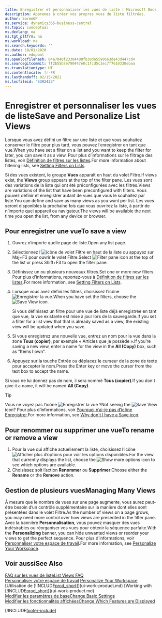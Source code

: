 ```yaml
---
title: Enregistrer et personnaliser les vues de liste | Microsoft Docs
description: Apprenez à créer vos propres vues de liste filtrées.
author: SorenGP
ms.service: dynamics365-business-central
ms.topic: conceptual
ms.devlang: na
ms.tgt_pltfrm: na
ms.workload: na
ms.search.keywords: ''
ms.date: 10/01/2020
ms.author: edupont
ms.openlocfilehash: 04a7040f23304408fb30d65590663de43d447cd4
ms.sourcegitcommit: ff2b55b7e790447e0c1fcd5c2ec7f7610338ebaa
ms.translationtype: HT
ms.contentlocale: fr-FR
ms.lasthandoff: 02/15/2021
ms.locfileid: "5392423"
---
```

# <a name="save-and-personalize-list-views"></a><span data-ttu-id="f3621-103">Enregistrer et personnaliser les vues de liste</span><span class="sxs-lookup"><span data-stu-id="f3621-103">Save and Personalize List Views</span></span>
<span data-ttu-id="f3621-104">Lorsque vous avez défini un filtre sur une liste et que vous souhaitez conserver le filtre pour plus tard, vous pouvez l’enregistrer en tant que vue.</span><span class="sxs-lookup"><span data-stu-id="f3621-104">When you have set a filter on a list and you want to keep the filter for later, you can save it as a view.</span></span> <span data-ttu-id="f3621-105">Pour plus d’informations sur le filtrage des listes, voir [Définition de filtres sur les listes](ui-enter-criteria-filters.md#setting-filters-on-lists).</span><span class="sxs-lookup"><span data-stu-id="f3621-105">For more information about filtering lists, see [Setting Filters on Lists](ui-enter-criteria-filters.md#setting-filters-on-lists).</span></span>

<span data-ttu-id="f3621-106">Si des vues existent, le groupe **Vues** apparaît en haut du volet Filtre.</span><span class="sxs-lookup"><span data-stu-id="f3621-106">If views exist, the **Views** group appears at the top of the filter pane.</span></span> <span data-ttu-id="f3621-107">Les vues sont des variations de la liste qui ont été préconfigurées avec les filtres.</span><span class="sxs-lookup"><span data-stu-id="f3621-107">Views are variations of the list that have been preconfigured with filters.</span></span> <span data-ttu-id="f3621-108">Vous pouvez définir et enregistrer autant de vues que vous le souhaitez par liste.</span><span class="sxs-lookup"><span data-stu-id="f3621-108">You can define and save as many views as you want per list.</span></span> <span data-ttu-id="f3621-109">Les vues seront disponibles la prochaine fois que vous ouvrirez la liste, à partir de n’importe quel appareil ou navigateur.</span><span class="sxs-lookup"><span data-stu-id="f3621-109">The views will be available the next time you open the list, from any device or browser.</span></span>

## <a name="to-save-a-view"></a><span data-ttu-id="f3621-110">Pour enregistrer une vue</span><span class="sxs-lookup"><span data-stu-id="f3621-110">To save a view</span></span>
1. <span data-ttu-id="f3621-111">Ouvrez n’importe quelle page de liste.</span><span class="sxs-lookup"><span data-stu-id="f3621-111">Open any list page.</span></span>
2. <span data-ttu-id="f3621-112">Sélectionnez l’![icône de volet Filtre](media/open-filter-pane-icon.png "Icône de volet Filtre") en haut de la liste ou appuyez sur Maj+F3 pour ouvrir le volet Filtre.</span><span class="sxs-lookup"><span data-stu-id="f3621-112">Select ![Filter pane icon](media/open-filter-pane-icon.png "Filter pane icon") at the top of the list or press Shift+F3 to open the filter pane.</span></span>
3. <span data-ttu-id="f3621-113">Définissez un ou plusieurs nouveaux filtres.</span><span class="sxs-lookup"><span data-stu-id="f3621-113">Set one or more new filters.</span></span> <span data-ttu-id="f3621-114">Pour plus d’informations, reportez-vous à [Définition de filtres sur les listes](ui-enter-criteria-filters.md#setting-filters-on-lists).</span><span class="sxs-lookup"><span data-stu-id="f3621-114">For more information, see [Setting Filters on Lists](ui-enter-criteria-filters.md#setting-filters-on-lists).</span></span>
4. <span data-ttu-id="f3621-115">Lorsque vous avez défini les filtres, choisissez l’icône ![Enregistrer la vue](media/save_view_icon.png "Enregistrer la vue").</span><span class="sxs-lookup"><span data-stu-id="f3621-115">When you have set the filters, choose the ![Save View](media/save_view_icon.png "Save View") icon.</span></span>

    <span data-ttu-id="f3621-116">Si vous définissez un filtre pour une vue de liste déjà enregistrée en tant que vue, la vue existante est mise à jour lors de la sauvegarde.</span><span class="sxs-lookup"><span data-stu-id="f3621-116">If you set a filter for a list view that that is already saved as a view, the existing view will be updated when you save.</span></span>
5. <span data-ttu-id="f3621-117">Si vous enregistrez une nouvelle vue, entrez un nom pour la vue dans la zone **Tous (copier)**, par exemple « Articles que je possède ».</span><span class="sxs-lookup"><span data-stu-id="f3621-117">If you're saving a new view, enter a name for the view in the **All (Copy)** box, such as "Items I own".</span></span>
6. <span data-ttu-id="f3621-118">Appuyez sur la touche Entrée ou déplacez le curseur de la zone de texte pour accepter le nom.</span><span class="sxs-lookup"><span data-stu-id="f3621-118">Press the Enter key or move the cursor from the text box to accept the name.</span></span>

<span data-ttu-id="f3621-119">Si vous ne lui donnez pas de nom, il sera nommé **Tous (copier)**.</span><span class="sxs-lookup"><span data-stu-id="f3621-119">If you don't give it a name, it will be named **All (Copy)**.</span></span>

> [!TIP]
> <span data-ttu-id="f3621-120">Vous ne voyez pas l’icône ![Enregistrer la vue](media/save_view_icon.png "Enregistrer la vue") ?</span><span class="sxs-lookup"><span data-stu-id="f3621-120">Not seeing the ![Save View](media/save_view_icon.png "Save View") icon?</span></span> <span data-ttu-id="f3621-121">Pour plus d’informations, voir [Pourquoi n’ai-je pas d’icône Enregistrer](ui-views-faq.md#save).</span><span class="sxs-lookup"><span data-stu-id="f3621-121">For more information, see [Why don't I have a Save icon](ui-views-faq.md#save).</span></span>

## <a name="to-rename-or-remove-a-view"></a><span data-ttu-id="f3621-122">Pour renommer ou supprimer une vue</span><span class="sxs-lookup"><span data-stu-id="f3621-122">To rename or remove a view</span></span>
1. <span data-ttu-id="f3621-123">Pour la vue qui affiche actuellement la liste, choisissez l’icône ![Afficher plus d’options](media/show-more-options-icon.png "Afficher plus d’options") pour voir les options disponibles.</span><span class="sxs-lookup"><span data-stu-id="f3621-123">For the view that currently displays the list, choose the ![Show more options](media/show-more-options-icon.png "Show more options") icon to see which options are available.</span></span>
2. <span data-ttu-id="f3621-124">Choisissez soit l’action **Renommer** ou **Supprimer**.</span><span class="sxs-lookup"><span data-stu-id="f3621-124">Choose either the **Rename** or the **Remove** action.</span></span>

## <a name="managing-many-views"></a><span data-ttu-id="f3621-125">Gestion de plusieurs vues</span><span class="sxs-lookup"><span data-stu-id="f3621-125">Managing Many Views</span></span>
<span data-ttu-id="f3621-126">À mesure que le nombre de vues sur une page augmente, vous aurez peut-être besoin d’un contrôle supplémentaire sur la manière dont elles sont présentées dans le volet Filtre.</span><span class="sxs-lookup"><span data-stu-id="f3621-126">As the number of views on a page grows, you may need more control over how views are presented in the filter pane.</span></span> <span data-ttu-id="f3621-127">Avec la bannière **Personnalisation**, vous pouvez masquer des vues indésirables ou réorganiser vos vues pour obtenir la séquence parfaite.</span><span class="sxs-lookup"><span data-stu-id="f3621-127">With the **Personalizing** banner, you can hide unwanted views or reorder your views to get the perfect sequence.</span></span> <span data-ttu-id="f3621-128">Pour plus d’informations, voir [Personnaliser votre espace de travail](ui-personalization-user.md).</span><span class="sxs-lookup"><span data-stu-id="f3621-128">For more information, see [Personalize Your Workspace](ui-personalization-user.md).</span></span>

## <a name="see-also"></a><span data-ttu-id="f3621-129">Voir aussi</span><span class="sxs-lookup"><span data-stu-id="f3621-129">See Also</span></span>
[<span data-ttu-id="f3621-130">FAQ sur les vues de liste</span><span class="sxs-lookup"><span data-stu-id="f3621-130">List Views FAQ</span></span>](ui-views-faq.md)  
<span data-ttu-id="f3621-131">[Personnaliser votre espace de travail](ui-personalization-user.md)  </span><span class="sxs-lookup"><span data-stu-id="f3621-131">[Personalize Your Workspace](ui-personalization-user.md)  </span></span>  
<span data-ttu-id="f3621-132">[Utilisation de [!INCLUDE[prod_short](includes/prod_short.md)]](ui-work-product.md)  </span><span class="sxs-lookup"><span data-stu-id="f3621-132">[Working with [!INCLUDE[prod_short](includes/prod_short.md)]](ui-work-product.md)  </span></span>  
[<span data-ttu-id="f3621-133">Modifier les paramètres de base</span><span class="sxs-lookup"><span data-stu-id="f3621-133">Change Basic Settings</span></span>](ui-change-basic-settings.md)  
[<span data-ttu-id="f3621-134">Modifier les fonctionnalités affichées</span><span class="sxs-lookup"><span data-stu-id="f3621-134">Change Which Features are Displayed</span></span>](ui-experiences.md)  


[!INCLUDE[footer-include](includes/footer-banner.md)]